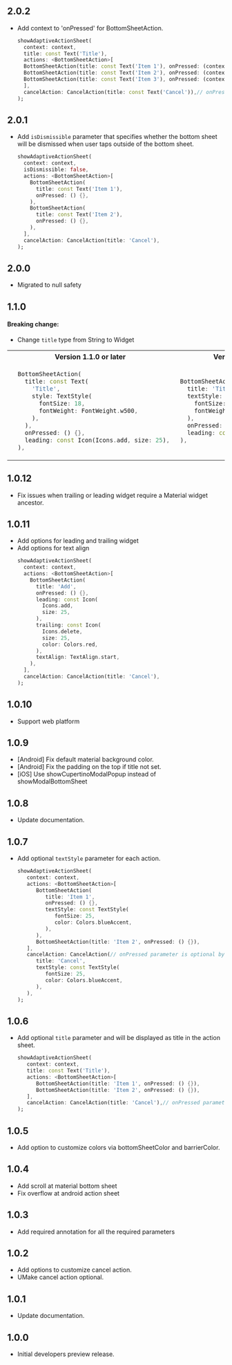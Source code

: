 ## 2.0.2
* Add context to 'onPressed' for BottomSheetAction.
  ```Dart
  showAdaptiveActionSheet(
    context: context,
    title: const Text('Title'),
    actions: <BottomSheetAction>[
    BottomSheetAction(title: const Text('Item 1'), onPressed: (context) {}),
    BottomSheetAction(title: const Text('Item 2'), onPressed: (context) {}),
    BottomSheetAction(title: const Text('Item 3'), onPressed: (context) {}),
    ],
    cancelAction: CancelAction(title: const Text('Cancel')),// onPressed parameter is optional by default will dismiss the ActionSheet
  );
  ```
  
## 2.0.1
* Add `isDismissible` parameter that specifies whether the bottom sheet will be dismissed when user taps outside of the bottom sheet.
  ```Dart
  showAdaptiveActionSheet(
    context: context,
    isDismissible: false,
    actions: <BottomSheetAction>[
      BottomSheetAction(
        title: const Text('Item 1'),
        onPressed: () {},
      ),
      BottomSheetAction(
        title: const Text('Item 2'),
        onPressed: () {},
      ),  
    ],
    cancelAction: CancelAction(title: 'Cancel'),
  );
  ```

## 2.0.0

* Migrated to null safety

## 1.1.0

 #### Breaking change:
 * Change `title` type from String to Widget
 <table>
  <tr>
   <th>Version 1.1.0 or later</th>
   <th>Version 1.0.12 or earlier</th>
  </tr>
  <tr>
   <td>
     
  ```Dart
    BottomSheetAction(
      title: const Text(
        'Title',
        style: TextStyle(
          fontSize: 18,
          fontWeight: FontWeight.w500,
        ),
      ),
      onPressed: () {},
      leading: const Icon(Icons.add, size: 25),
    ),
   ```
   </td>
   <td>
   
   ```Dart
    BottomSheetAction(
      title: 'Title',
      textStyle: TextStyle(
        fontSize: 18,
        fontWeight: FontWeight.w500,
      ),
      onPressed: () {},
      leading: const Icon(Icons.add, size: 25),
    ),
   ```
   </td>
  </tr>
 </table>

## 1.0.12

*  Fix issues when trailing or leading widget require a Material widget ancestor.

## 1.0.11

* Add options for leading and trailing widget
* Add options for text align
  ```Dart
  showAdaptiveActionSheet(
    context: context,
    actions: <BottomSheetAction>[
      BottomSheetAction(
        title: 'Add',
        onPressed: () {},
        leading: const Icon(
          Icons.add,
          size: 25,
        ),
        trailing: const Icon(
          Icons.delete,
          size: 25,
          color: Colors.red,
        ),
        textAlign: TextAlign.start,
      ),        
    ],
    cancelAction: CancelAction(title: 'Cancel'),
  );
  ```
  
## 1.0.10

* Support web platform 

## 1.0.9

* [Android] Fix default material background color.
* [Android] Fix the padding on the top if title not set.
* [iOS] Use showCupertinoModalPopup instead of showModalBottomSheet

## 1.0.8

* Update documentation.

## 1.0.7
* Add optional `textStyle` parameter for each action.
  ```Dart
  showAdaptiveActionSheet(
     context: context,
     actions: <BottomSheetAction>[
        BottomSheetAction(
           title: 'Item 1', 
           onPressed: () {}, 
           textStyle: const TextStyle(
              fontSize: 25,
              color: Colors.blueAccent,
           ),
        ),
        BottomSheetAction(title: 'Item 2', onPressed: () {}),
     ],
     cancelAction: CancelAction(// onPressed parameter is optional by default will dismiss the ActionSheet
        title: 'Cancel', 
        textStyle: const TextStyle(
           fontSize: 25,
           color: Colors.blueAccent,
        ),
     ),
  );
  ```

## 1.0.6

* Add optional `title` parameter and will be displayed as title in the action sheet.
  ```Dart
  showAdaptiveActionSheet(
     context: context,
     title: const Text('Title'),
     actions: <BottomSheetAction>[
        BottomSheetAction(title: 'Item 1', onPressed: () {}),
        BottomSheetAction(title: 'Item 2', onPressed: () {}),
     ],
     cancelAction: CancelAction(title: 'Cancel'),// onPressed parameter is optional by default will dismiss the ActionSheet
  );
  ```
  
## 1.0.5

* Add option to customize colors via bottomSheetColor and barrierColor.

## 1.0.4

* Add scroll at material bottom sheet
* Fix overflow at android action sheet

## 1.0.3

* Add required annotation for all the required parameters

## 1.0.2

* Add options to customize cancel action.
* UMake cancel action optional.

## 1.0.1

* Update documentation.

## 1.0.0

* Initial developers preview release.
